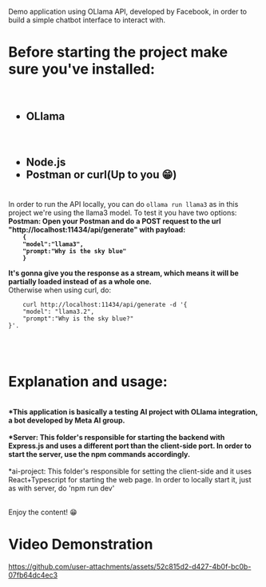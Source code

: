 Demo application using OLlama API, developed by Facebook, in order to build a simple chatbot interface to interact with.
<h1>
  Before starting the project make sure you've installed:
</h1>

<br/>
<h2>
  
  - OLlama
  <br/>
  
  - Node.js
    <br/>
  - Postman or curl(Up to you 😁)
</h2>
<br/>
<span>In order to run the API locally, you can do <code>ollama run llama3</code> as in this project we're using the llama3 model. 
  To test it you have two options:
  <br/>
  <b>Postman: Open your Postman and do a POST request to the url "http://localhost:11434/api/generate" with payload:
    <code>
    {
    "model":"llama3",
    "prompt:"Why is the sky blue"
    }
    </code>
    <br/>
    It's gonna give you the response as a stream, which means it will be partially loaded instead of as a whole one.
  </b>
  <br/>
  Otherwise when using curl, do:
  <br/>
  <code>
    curl http://localhost:11434/api/generate -d '{
    "model": "llama3.2",
    "prompt":"Why is the sky blue?"
}'.
  </code>
  <br/>
</span>
<br/>
<br/>
  <h1>Explanation and usage:</h1>
  <br/>
  <b>*This application is basically a testing AI project with OLlama integration, a bot developed by Meta AI group.</b>
  <br/>
  <br/>
  <b>
  *Server: This folder's responsible for starting the backend with Express.js and uses a different port than the client-side port. In order to start the server, use the npm commands accordingly.
    </b>
  <br/>
  <br/>
  *ai-project: This folder's responsible for setting the client-side and it uses React+Typescript for starting the web page. In order to locally start it, just as with server, do 'npm run dev' 
  <b></b>

  <br/> Enjoy the content! 😁

<h1>Video Demonstration</h1>

https://github.com/user-attachments/assets/52c815d2-d427-4b0f-bc0b-07fb64dc4ec3

